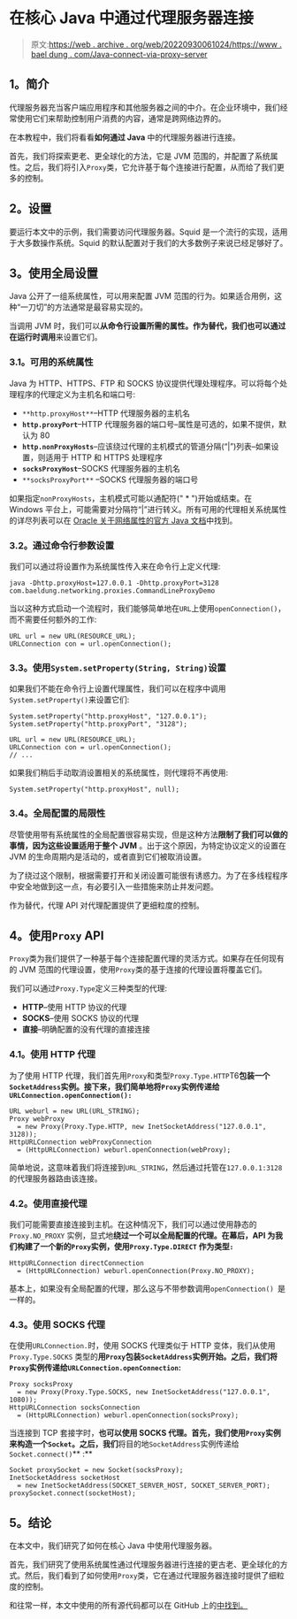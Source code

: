 # 在核心 Java 中通过代理服务器连接

> 原文:[https://web . archive . org/web/20220930061024/https://www . bael dung . com/Java-connect-via-proxy-server](https://web.archive.org/web/20220930061024/https://www.baeldung.com/java-connect-via-proxy-server)

## **1。简介**

代理服务器充当客户端应用程序和其他服务器之间的中介。在企业环境中，我们经常使用它们来帮助控制用户消费的内容，通常是跨网络边界的。

在本教程中，我们将看看**如何通过 Java** 中的代理服务器进行连接。

首先，我们将探索更老、更全球化的方法，它是 JVM 范围的，并配置了系统属性。之后，我们将引入`Proxy`类，它允许基于每个连接进行配置，从而给了我们更多的控制。

## **2。设置**

要运行本文中的示例，我们需要访问代理服务器。Squid 是一个流行的实现，适用于大多数操作系统。Squid 的默认配置对于我们的大多数例子来说已经足够好了。

## **3。使用全局设置**

Java 公开了一组系统属性，可以用来配置 JVM 范围的行为。如果适合用例，这种“一刀切”的方法通常是最容易实现的。

当调用 JVM 时，我们可以**从命令行设置所需的属性。作为替代，我们也可以通过在运行时调用**来设置它们。

### **3.1。可用的系统属性**

Java 为 HTTP、HTTPS、FTP 和 SOCKS 协议提供代理处理程序。可以将每个处理程序的代理定义为主机名和端口号:

*   `**http.proxyHost**`–HTTP 代理服务器的主机名
*   **`http.proxyPort`**–HTTP 代理服务器的端口号–属性是可选的，如果不提供，默认为 80
*   **`http.nonProxyHosts`**–应该绕过代理的主机模式的管道分隔(“|”)列表–如果设置，则适用于 HTTP 和 HTTPS 处理程序
*   **`socksProxyHost`**–SOCKS 代理服务器的主机名
*   `**socksProxyPort**` –SOCKS 代理服务器的端口号

如果指定`nonProxyHosts`，主机模式可能以通配符(" * ")开始或结束。在 Windows 平台上，可能需要对分隔符“|”进行转义。所有可用的代理相关系统属性的详尽列表可以在 [Oracle 关于网络属性的官方 Java 文档](https://web.archive.org/web/20220926181620/https://docs.oracle.com/en/java/javase/11/docs/api/java.base/java/net/doc-files/net-properties.html)中找到。

### **3.2。通过命令行参数设置**

我们可以通过将设置作为系统属性传入来在命令行上定义代理:

```
java -Dhttp.proxyHost=127.0.0.1 -Dhttp.proxyPort=3128 com.baeldung.networking.proxies.CommandLineProxyDemo
```

当以这种方式启动一个流程时，我们能够简单地在`URL`上使用`openConnection()`，而不需要任何额外的工作:

```
URL url = new URL(RESOURCE_URL);
URLConnection con = url.openConnection();
```

### **3.3。使用`System.setProperty(String, String)`设置**

如果我们不能在命令行上设置代理属性，我们可以在程序中调用`System.setProperty()`来设置它们:

```
System.setProperty("http.proxyHost", "127.0.0.1");
System.setProperty("http.proxyPort", "3128");

URL url = new URL(RESOURCE_URL);
URLConnection con = url.openConnection();
// ...
```

如果我们稍后手动取消设置相关的系统属性，则代理将不再使用:

```
System.setProperty("http.proxyHost", null);
```

### **3.4。全局配置的局限性**

尽管使用带有系统属性的全局配置很容易实现，但是这种方法**限制了我们可以做的事情，因为这些设置适用于整个 JVM** 。出于这个原因，为特定协议定义的设置在 JVM 的生命周期内是活动的，或者直到它们被取消设置。

为了绕过这个限制，根据需要打开和关闭设置可能很有诱惑力。为了在多线程程序中安全地做到这一点，有必要引入一些措施来防止并发问题。

作为替代，代理 API 对代理配置提供了更细粒度的控制。

## **4。使用`Proxy` API**

`Proxy`类为我们提供了一种基于每个连接配置代理的灵活方式。如果存在任何现有的 JVM 范围的代理设置，使用`Proxy`类的基于连接的代理设置将覆盖它们。

我们可以通过`Proxy.Type`定义三种类型的代理:

*   **HTTP**–使用 HTTP 协议的代理
*   **SOCKS**–使用 SOCKS 协议的代理
*   **直接**–明确配置的没有代理的直接连接

### **4.1。使用 HTTP 代理**

为了使用 HTTP 代理，我们首先用`Proxy`和类型`Proxy.Type.HTTP`T6**包装一个`SocketAddress`实例。接下来，我们简单地将`Proxy`实例传递给`URLConnection.openConnection():`**

```
URL weburl = new URL(URL_STRING);
Proxy webProxy 
  = new Proxy(Proxy.Type.HTTP, new InetSocketAddress("127.0.0.1", 3128));
HttpURLConnection webProxyConnection 
  = (HttpURLConnection) weburl.openConnection(webProxy);
```

简单地说，这意味着我们将连接到`URL_STRING`，然后通过托管在`127.0.0.1:3128`的代理服务器路由该连接。

### **4.2。使用直接代理**

我们可能需要直接连接到主机。在这种情况下，我们可以通过使用静态的`Proxy.NO_PROXY` 实例，显式地**绕过一个可以全局配置的代理。在幕后，API 为我们构建了一个新的`Proxy`实例，使用`Proxy.Type.DIRECT` 作为类型`:`**

```
HttpURLConnection directConnection 
  = (HttpURLConnection) weburl.openConnection(Proxy.NO_PROXY);
```

基本上，如果没有全局配置的代理，那么这与不带参数调用`openConnection() `是一样的。

### **4.3。使用 SOCKS 代理**

在使用`URLConnection.`时，使用 SOCKS 代理类似于 HTTP 变体，我们从使用`Proxy.Type.SOCKS` 类型的**用`Proxy`包装`SocketAddress`实例开始。之后，我们将`Proxy`实例传递给`URLConnection.openConnection`:**

```
Proxy socksProxy 
  = new Proxy(Proxy.Type.SOCKS, new InetSocketAddress("127.0.0.1", 1080));
HttpURLConnection socksConnection 
  = (HttpURLConnection) weburl.openConnection(socksProxy); 
```

当连接到 TCP 套接字时，**也可以使用 SOCKS 代理。首先，我们使用`Proxy`实例来构造一个`Socket`。之后，我们**将目的地`SocketAddress`实例传递给`Socket.connect()`** :**

```
Socket proxySocket = new Socket(socksProxy);
InetSocketAddress socketHost 
  = new InetSocketAddress(SOCKET_SERVER_HOST, SOCKET_SERVER_PORT);
proxySocket.connect(socketHost);
```

## **5。结论**

在本文中，我们研究了如何在核心 Java 中使用代理服务器。

首先，我们研究了使用系统属性通过代理服务器进行连接的更古老、更全球化的方式。然后，我们看到了如何使用`Proxy`类，它在通过代理服务器连接时提供了细粒度的控制。

和往常一样，本文中使用的所有源代码都可以在 GitHub 上的[中找到。](https://web.archive.org/web/20220926181620/https://github.com/eugenp/tutorials/tree/master/core-java-modules/core-java-networking)